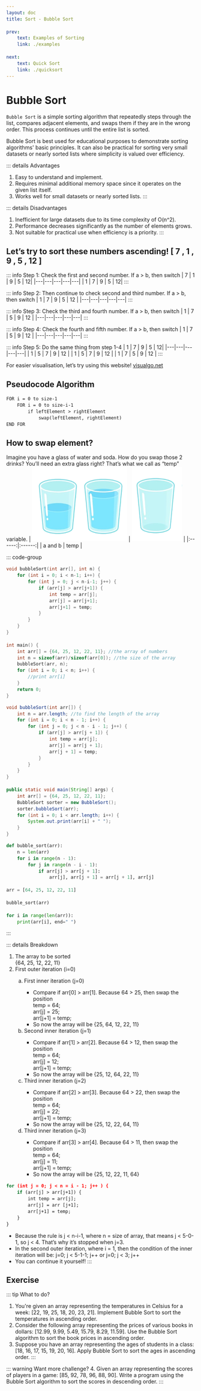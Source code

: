 ```yaml
---
layout: doc
title: Sort - Bubble Sort

prev:
    text: Examples of Sorting
    link: ./examples

next:
    text: Quick Sort
    link: ./quicksort
---
```


# Bubble Sort
`Bubble Sort` is a simple sorting algorithm that repeatedly steps through the list, compares adjacent elements, and swaps them if they are in the wrong order. This process continues until the entire list is sorted.  
  
Bubble Sort is best used for educational purposes to demonstrate sorting algorithms' basic principles. It can also be practical for sorting very small datasets or nearly sorted lists where simplicity is valued over efficiency.

::: details Advantages
1. Easy to understand and implement.
2. Requires minimal additional memory space since it operates on the given list itself.
3. Works well for small datasets or nearly sorted lists.
:::

::: details Disadvantages
1. Inefficient for large datasets due to its time complexity of O(n^2).
2. Performance decreases significantly as the number of elements grows.
3. Not suitable for practical use when efficiency is a priority.
:::

## Let’s try to sort these numbers ascending! [ 7 , 1 , 9 , 5 , 12 ]

::: info Step 1: Check the first and second number. If a > b, then switch
| 7 <Badge type="info" text="a (unswitched)" /> | 1 <Badge type="info" text="b (unswitched)" /> | 9 | 5 | 12|
|---|---|---|---|---|
| 1 <Badge type="tip" text="b (switched)" /> | 7 <Badge type="tip" text="a (switched)" /> | 9 | 5 | 12|
:::

::: info Step 2: Then continue to check second and third number. If a > b, then switch
| 1 | 7 <Badge type="info" text="a (no switch)" /> | 9 <Badge type="info" text="b (no switch)" /> | 5 | 12 |
|---|---|---|---|---|
:::

::: info Step 3: Check the third and fourth number. If a > b, then switch
| 1 | 7 | 5 <Badge type="tip" text="b (switched)" /> | 9 <Badge type="tip" text="a (switched)" /> | 12 |
|---|---|---|---|---|
:::

::: info Step 4: Check the fourth and fifth number. If a > b, then switch
| 1 | 7 | 5 | 9 <Badge type="info" text="a (no switch)" /> | 12  <Badge type="info" text="b (no switch)" /> |
|---|---|---|---|---|
:::

::: info Step 5: Do the same thing from step 1-4
| 1 <Badge type="info" text="a (no switch)" /> | 7 <Badge type="info" text="b (no switch)" /> | 9 | 5 | 12|
|---|---|---|---|---|
| 1 | 5 <Badge type="tip" text="b (switched)" /> | 7 <Badge type="tip" text="a (switched)" /> | 9 | 12 |
| 1 | 5 | 7 <Badge type="info" text="a (no switch)" /> | 9 <Badge type="info" text="b (no switch)" /> | 12 |
| 1 | 7 | 5 | 9 <Badge type="info" text="a (no switch)" /> | 12  <Badge type="info" text="b (no switch)" /> |
:::

For easier visualisation, let’s try using this website! [visualgo.net](https://visualgo.net/en/sorting)

## Pseudocode Algorithm
```txt
FOR i = 0 to size-1
	FOR i = 0 to size-i-1
        if leftElement > rightElement
            swap(leftElement, rightElement)
END FOR
```

## How to swap element?
Imagine you have a glass of water and soda. How do you swap those 2 drinks? You’ll need an extra glass right? That’s what we call as “temp” variable.
| ![glass 1](../../assets/glass-1.png) | ![glass 1](../../assets/glass-2.png) |
|:------:|:------:|
| a and b | temp |

::: code-group
```c [C/C++]
void bubbleSort(int arr[], int n) {
    for (int i = 0; i < n-1; i++) {
        for (int j = 0; j < n-i-1; j++) {
            if (arr[j] > arr[j+1]) {
                int temp = arr[j];
                arr[j] = arr[j+1];
                arr[j+1] = temp;
            }
        }
    }
}

int main() {
    int arr[] = {64, 25, 12, 22, 11}; //the array of numbers
    int n = sizeof(arr)/sizeof(arr[0]); //the size of the array
    bubbleSort(arr, n);
    for (int i = 0; i < n; i++) {
        //print arr[i]
    }
    return 0;
}
```
```java [Java]
void bubbleSort(int arr[]) {
    int n = arr.length; //to find the length of the array
    for (int i = 0; i < n - 1; i++) {
        for (int j = 0; j < n - i - 1; j++) {
            if (arr[j] > arr[j + 1]) {
                int temp = arr[j];
                arr[j] = arr[j + 1];
                arr[j + 1] = temp;
            }
        }
    }
}

public static void main(String[] args) {
    int arr[] = {64, 25, 12, 22, 11};
    BubbleSort sorter = new BubbleSort();
    sorter.bubbleSort(arr);
    for (int i = 0; i < arr.length; i++) {
        System.out.print(arr[i] + " ");
    }
}
```
```python [Python]
def bubble_sort(arr):
    n = len(arr)
    for i in range(n - 1):
        for j in range(n - i - 1):
            if arr[j] > arr[j + 1]:
                arr[j], arr[j + 1] = arr[j + 1], arr[j]

arr = [64, 25, 12, 22, 11]

bubble_sort(arr)

for i in range(len(arr)):
    print(arr[i], end=" ")
```
:::

::: details Breakdown
<ol>
    <li>The array to be sorted</li>
    {64, 25, 12, 22, 11}
    <li>First outer iteration (i=0)</li>
    <ol style="list-style-type: lower-alpha;">
        <li>First inner iteration (j=0)</li>
        <ul>
            <li>Compare if arr[0] > arr[1]. Because 64 > 25, then swap the position</li>
            temp = 64;<br>
            arr[j] = 25;<br>
            arr[j+1] = temp;<br>  
            <li>So now the array will be {25, 64, 12, 22, 11}</li>
        </ul>
        <li>Second inner iteration (j=1)</li>
        <ul>
            <li>Compare if arr[1] > arr[2]. Because 64 > 12, then swap the position</li>
            temp = 64;<br>
            arr[j] = 12;<br>
            arr[j+1] = temp;<br>
            <li>So now the array will be {25, 12, 64, 22, 11}</li>
        </ul>
        <li>Third inner iteration (j=2)</li>
        <ul>
            <li>Compare if arr[2] > arr[3]. Because 64 > 22, then swap the position</li> 
            temp = 64;<br>
            arr[j] = 22;<br>
            arr[j+1] = temp;<br>
            <li>So now the array will be {25, 12, 22, 64, 11}</li>
        </ul>
        <li>Third inner iteration (j=3)</li>
        <ul>
            <li>Compare if arr[3] > arr[4]. Because 64 > 11, then swap the position</li> 
            temp = 64;<br>
            arr[j] = 11;<br>
            arr[j+1] = temp;<br>
            <li>So now the array will be {25, 12, 22, 11, 64}</li>
        </ul>
    </ol>
</ol>

```cmd
for (int j = 0; j < n = i - 1; j++ ) {
    if (arr[j] > arr[j+1]) {
        int temp = arr[j];
        arr[j] = arr [j+1];
        arr[j+1] = temp;
    }
}
```
- Because the rule is j < n-i-1, where n = size of array, that means j < 5-0-1, so j < 4. That’s why it’s stopped when j=3.
- In the second outer iteration, where i = 1, then the condition of the inner iteration will be:
j=0; j < 5-1-1; j++ or j=0; j < 3; j++
- You can continue it yourself!
:::

## Exercise

::: tip What to do?
1. You're given an array representing the temperatures in Celsius for a week: [22, 19, 25, 18, 20, 23, 21]. Implement Bubble Sort to sort the temperatures in ascending order.
2. Consider the following array representing the prices of various books in dollars: [12.99, 9.99, 5.49, 15.79, 8.29, 11.59]. Use the Bubble Sort algorithm to sort the book prices in ascending order.
3. Suppose you have an array representing the ages of students in a class: [18, 16, 17, 15, 19, 20, 16]. Apply Bubble Sort to sort the ages in ascending order.
:::

::: warning Want more challenge?
4. Given an array representing the scores of players in a game: [85, 92, 78, 96, 88, 90]. Write a program using the Bubble Sort algorithm to sort the scores in descending order.
:::


